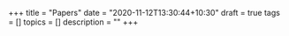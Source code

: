 +++
title = "Papers"
date = "2020-11-12T13:30:44+10:30"
draft = true
tags = []
topics = []
description = ""
+++
